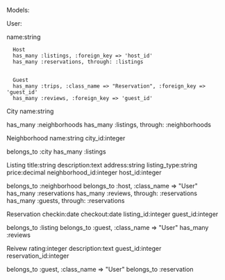 Models:

User: 

  name:string

      Host 
      has_many :listings, :foreign_key => 'host_id'
      has_many :reservations, through: :listings


      Guest
      has_many :trips, :class_name => "Reservation", :foreign_key => 'guest_id'
      has_many :reviews, :foreign_key => 'guest_id'

City
  name:string

  has_many :neighborhoods
  has_many :listings, through: :neighborhoods



Neighborhood
  name:string
  city_id:integer

  belongs_to :city
  has_many :listings


Listing
  title:string
  description:text
  address:string
  listing_type:string
  price:decimal
  neighborhood_id:integer
  host_id:integer


  belongs_to :neighborhood
  belongs_to :host, :class_name => "User"
  has_many :reservations
  has_many :reviews, through: :reservations
  has_many :guests, through: :reservations


Reservation
  checkin:date
  checkout:date
  listing_id:integer
  guest_id:integer

  belongs_to :listing
  belongs_to :guest, :class_name => "User"
  has_many :reviews

Reivew
  rating:integer
  description:text
  guest_id:integer
  reservation_id:integer


  belongs_to :guest, :class_name => "User"
  belongs_to :reservation

